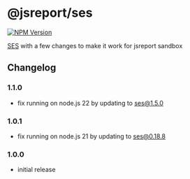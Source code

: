 # @jsreport/ses
[![NPM Version](http://img.shields.io/npm/v/@jsreport/ses.svg?style=flat-square)](https://npmjs.com/package/@jsreport/ses)

[SES](https://github.com/endojs/endo/tree/master/packages/ses) with a few changes to make it work for jsreport sandbox

## Changelog

### 1.1.0

- fix running on node.js 22 by updating to ses@1.5.0

### 1.0.1

- fix running on node.js 21 by updating to ses@0.18.8

### 1.0.0

- initial release
